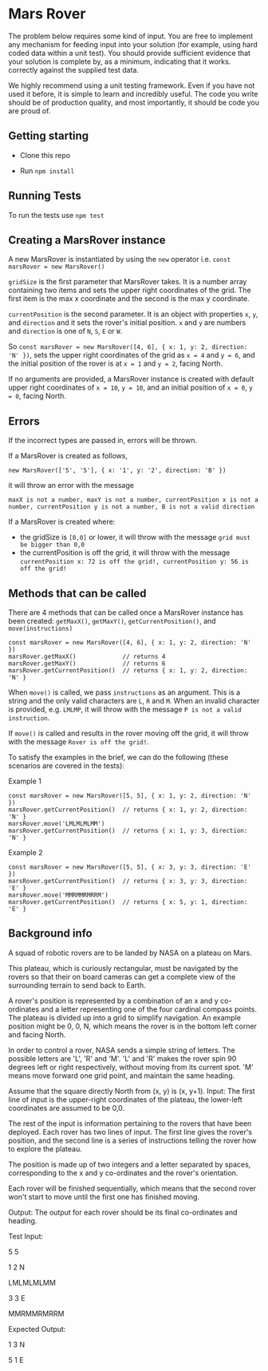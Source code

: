 # Mars Rover

The problem below requires some kind of input. You are free to implement any mechanism for feeding input into your solution (for example, using
hard coded data within a unit test). You should provide sufficient evidence that your solution is complete by, as a minimum, indicating that it works.
correctly against the supplied test data.

We highly recommend using a unit testing framework. Even if you have not used it before, it is simple to learn and incredibly useful. The code you write should be of production quality, and most importantly, it should be code you are proud of.

## Getting starting

- Clone this repo

- Run `npm install`

## Running Tests

To run the tests use `npm test`

## Creating a MarsRover instance

A new MarsRover is instantiated by using the `new` operator i.e. `const marsRover = new MarsRover()`

`gridSize` is the first parameter that MarsRover takes. It is a number array containing two items and sets the upper right coordinates of the grid. The first item is the max x coordinate and the second is the max y coordinate.

`currentPosition` is the second parameter. It is an object with properties `x`, `y`, and `direction` and it sets the rover's initial position. `x` and `y` are numbers and `direction` is one of `N`, `S`, `E` or `W`.

So `const marsRover = new MarsRover([4, 6], { x: 1, y: 2, direction: 'N' })`, sets the upper right coordinates of the grid as `x = 4` and `y = 6`, and the initial position of the rover is at `x = 1` and `y = 2`, facing North.

If no arguments are provided, a MarsRover instance is created with default upper right coordinates of `x = 10`, `y = 10`, and an initial position of `x = 0`, `y = 0`, facing North.

## Errors

If the incorrect types are passed in, errors will be thrown.

If a MarsRover is created as follows,

`new MarsRover(['5', '5'], { x: '1', y: '2', direction: 'B' })`

it will throw an error with the message

`maxX is not a number, maxY is not a number, currentPosition x is not a number, currentPosition y is not a number, B is not a valid direction`

If a MarsRover is created where:

- the gridSize is `[0,0]` or lower, it will throw with the message `grid must be bigger than 0,0`
- the currentPosition is off the grid, it will throw with the message `currentPosition x: 72 is off the grid!, currentPosition y: 56 is off the grid!`

## Methods that can be called

There are 4 methods that can be called once a MarsRover instance has been created: `getMaxX()`, `getMaxY()`, `getCurrentPosition()`, and `move(instructions)`

```
const marsRover = new MarsRover([4, 6], { x: 1, y: 2, direction: 'N' })
marsRover.getMaxX()             // returns 4
marsRover.getMaxY()             // returns 6
marsRover.getCurrentPosition()  // returns { x: 1, y: 2, direction: 'N' }
```

When `move()` is called, we pass `instructions` as an argument. This is a string and the only valid characters are `L`, `R` and `M`. When an invalid character is provided, e.g. `LMLMP`, it will throw with the message `P is not a valid instruction`.

If `move()` is called and results in the rover moving off the grid, it will throw with the message `Rover is off the grid!`.

To satisfy the examples in the brief, we can do the following (these scenarios are covered in the tests):

Example 1
```
const marsRover = new MarsRover([5, 5], { x: 1, y: 2, direction: 'N' })
marsRover.getCurrentPosition()  // returns { x: 1, y: 2, direction: 'N' }
marsRover.move('LMLMLMLMM')
marsRover.getCurrentPosition()  // returns { x: 1, y: 3, direction: 'N' }
```

Example 2
```
const marsRover = new MarsRover([5, 5], { x: 3, y: 3, direction: 'E' })
marsRover.getCurrentPosition()  // returns { x: 3, y: 3, direction: 'E' }
marsRover.move('MMRMMRMRRM')
marsRover.getCurrentPosition()  // returns { x: 5, y: 1, direction: 'E' }
```

## Background info

A squad of robotic rovers are to be landed by NASA on a plateau on Mars.

This plateau, which is curiously rectangular, must be navigated by the rovers so that their on board cameras can get a complete view of the
surrounding terrain to send back to Earth.

A rover's position is represented by a combination of an x and y co-ordinates and a letter representing one of the four cardinal compass points.
The plateau is divided up into a grid to simplify navigation. An example position might be 0, 0, N, which means the rover is in the bottom left
corner and facing North.

In order to control a rover, NASA sends a simple string of letters. The possible letters are 'L', 'R' and 'M'. 'L' and 'R' makes the rover spin 90 degrees left or right respectively, without moving from its current spot.
'M' means move forward one grid point, and maintain the same heading.

Assume that the square directly North from (x, y) is (x, y+1).
Input:
The first line of input is the upper-right coordinates of the plateau, the lower-left coordinates are assumed to be 0,0.

The rest of the input is information pertaining to the rovers that have been deployed. Each rover has two lines of input. The first line gives the rover's position, and the second line is a series of instructions telling the rover how to explore the plateau.

The position is made up of two integers and a letter separated by spaces, corresponding to the x and y co-ordinates and the rover's orientation.

Each rover will be finished sequentially, which means that the second rover won't start to move until the first one has finished moving.

Output:
The output for each rover should be its final co-ordinates and heading.

Test Input:

5 5

1 2 N

LMLMLMLMM

3 3 E

MMRMMRMRRM

Expected Output:

1 3 N

5 1 E
